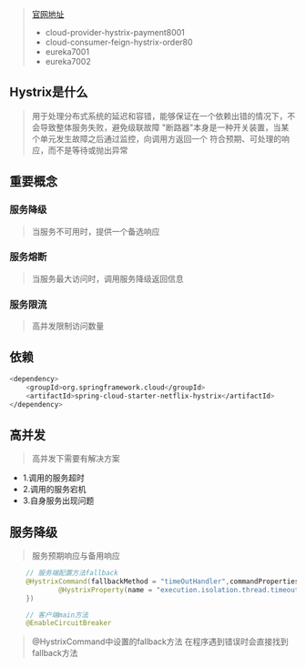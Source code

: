 > [官网地址](https://github.com/Netflix/Hystrix)
> * cloud-provider-hystrix-payment8001
> * cloud-consumer-feign-hystrix-order80
> * eureka7001
> * eureka7002
## Hystrix是什么
> 用于处理分布式系统的延迟和容错，能够保证在一个依赖出错的情况下，不会导致整体服务失败，避免级联故障
> "断路器"本身是一种开关装置，当某个单元发生故障之后通过监控，向调用方返回一个
> 符合预期、可处理的响应，而不是等待或抛出异常

## 重要概念
### 服务降级
> 当服务不可用时，提供一个备选响应

### 服务熔断
> 当服务最大访问时，调用服务降级返回信息

### 服务限流
> 高并发限制访问数量

## 依赖
```sh
<dependency>
    <groupId>org.springframework.cloud</groupId>
    <artifactId>spring-cloud-starter-netflix-hystrix</artifactId>
</dependency>
```

## 高并发
> 高并发下需要有解决方案
* 1.调用的服务超时
* 2.调用的服务宕机
* 3.自身服务出现问题

## 服务降级
> 服务预期响应与备用响应
```java
    // 服务端配置方法fallback
    @HystrixCommand(fallbackMethod = "timeOutHandler",commandProperties = {
            @HystrixProperty(name = "execution.isolation.thread.timeoutInMilliseconds",value = "3000")
    })

    // 客户端main方法
    @EnableCircuitBreaker
```
> @HystrixCommand中设置的fallback方法 在程序遇到错误时会直接找到fallback方法